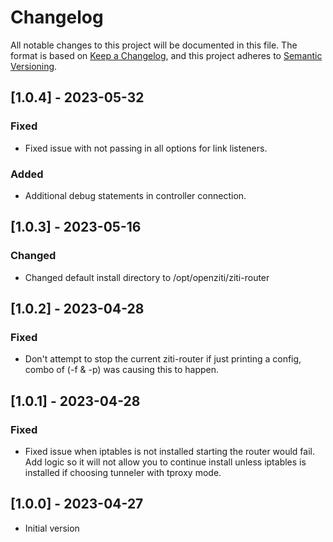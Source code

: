 # Changelog

All notable changes to this project will be documented in this file. The format is based on [Keep a Changelog](https://keepachangelog.com/en/1.0.0/), and this project adheres to [Semantic Versioning](https://semver.org/spec/v2.0.0.html).

## [1.0.4] - 2023-05-32

### Fixed

- Fixed issue with not passing in all options for link listeners.

### Added

- Additional debug statements in controller connection.

## [1.0.3] - 2023-05-16

### Changed

- Changed default install directory to /opt/openziti/ziti-router

## [1.0.2] - 2023-04-28

### Fixed 

- Don't attempt to stop the current ziti-router if just printing a config, combo of (-f & -p) was 
  causing this to happen.

## [1.0.1] - 2023-04-28

### Fixed 

- Fixed issue when iptables is not installed starting the router would fail.
  Add logic so it will not allow you to continue install unless iptables
  is installed if choosing tunneler with tproxy mode. 

## [1.0.0] - 2023-04-27

- Initial version

